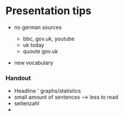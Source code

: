 # Presentation tips

* no german sources
	* bbc, gov.uk, youtube
	* uk today
	* quoute gov.uk

* new vocabulary

### Handout

* Headline
' graphs/statistics
* small amount of sentences --> less to read
* seitenzahl
* 
